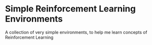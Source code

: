 # Simple Reinforcement Learning Environments
A collection of very simple environments, to help me learn concepts of Reinforcement Learning

